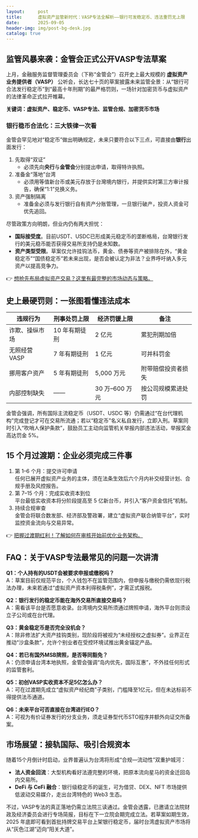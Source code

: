 ```yaml
---
layout:     post
title:      虚拟资产监管新时代：VASP专法全解析——银行可发稳定币、违法重罚无上限
date:       2025-09-05
header-img: img/post-bg-desk.jpg
catalog: true
---
```


## 监管风暴来袭：金管会正式公开VASP专法草案
上月，金融服务监督管理委员会（下称“金管会”）召开史上最大规模的 **虚拟资产业务提供者（VASP）** 公听会，长达七十页的草案披露未来监管全景：从“银行可合法发行稳定币”到“最高十年刑期”的最严格罚则，一场针对加密货币与虚拟资产的法律革命正式拉开帷幕。

**关键词：虚拟资产、稳定币、VASP专法、监管合规、加密货币市场**

### 银行稳币合法化：三大铁律一次看
金管会罕见地对“稳定币”做出明确规定，未来只要符合以下三点，可直接由**银行**出面发行：

1. 先取得“双证”  
   - 必须先向**央行**与**金管会**分别提出申请，取得特许执照。
2. 准备金“落地”台湾  
   - 必须用等值新台币或美元存放于台灣境内银行，并提供实时第三方审计报告，确保“1:1”兑换义务。
3. 资产强制隔离  
   - 准备金必须与发行银行自有资产分账管理，一旦银行破产，投资人资金可优先追回。

尽管政策方向明朗，但业内仍有两大担忧：  
- **国际接受度**。目前USDT、USDC已形成美元稳定币的垄断格局，台灣银行发行的美元稳币能否获得交易所支持仍是未知数。  
- **资产类型受限**。草案仅允许挂钩法币，黄金、债券等资产被排除在外，“黄金稳定币”“国债稳定币”若未来出现，是否会被认定为非法？业界呼吁纳入多元资产以提高竞争力。

👉 [想抢先布局虚拟资产交易？这里有最完整的市场动态与策略。](https://okxdog.com/)

## 史上最硬罚则：一张图看懂违法成本

| 违规行为              | 刑事处罚上限        | 经济罚锾上限        | 备注                   |
|-----------------------|---------------------|---------------------|------------------------|
| 诈欺、操纵市场        | 10 年有期徒刑        | 2 亿元              | 累犯刑期加倍           |
| 无照经营VASP          | 7 年有期徒刑         | 1 亿元              | 可并科罚金              |
| 挪用客户资产          | 5 年有期徒刑         | 5,000 万元          | 附带赔偿投资者损失      |
| 内部控制缺失          | ——                  | 30 万–600 万元       | 按公司规模累进处罚       |

金管会强调，所有国际主流稳定币（USDT、USDC 等）仍需通过“在台代理机构”完成登记才可在交易所流通；若以“稳定币”名义私自发行，立即入刑。草案同时引入“吹哨人保护条款”，鼓励员工主动向监管机关举报内部违法活动，举报奖金高达罚金 5%。

## 15 个月过渡期：企业必须完成三件事

1. 第 1–6 个月：提交许可申请  
   任何已展开虚拟资产业务的主体，须在法条生效后六个月内补交经营计划、合规手册及风控报告。
2. 第 7–15 个月：完成实收资本到位  
   平台最低实收资本将分阶段提高至 5 亿新台币，并引入“客户资金信托”机制。
3. 持续合规审查  
   金管会将联合数发部、经济部及警政署，建立“虚拟资产联合纳管平台”，实时监控资金流向与交易异常。

👉 [把握过渡期红利！了解如何在审核开始前优化业务架构。](https://okxdog.com/)

## FAQ：关于VASP专法最常见的问题一次讲清

**Q1：个人持有的USDT会被要求申报或缴税吗？**  
A：草案目前仅规范平台，个人钱包不在监管范围内，但申报与缴税仍需依现行税法办理，未来若通过“虚拟资产资本利得税条例”，才需正式报税。

**Q2：银行发行的稳定币能在海外交易所直接交易吗？**  
A：需看该平台是否愿意收录。台湾境内交易所须通过牌照申请，海外平台则须设立子公司或在台代理。

**Q3：黄金稳定币是否完全没机会？**  
A：除非修法扩大资产挂钩类别，现阶段将被视为“未经授权之虚拟券”。业界正在推动“沙盒条款”，允许个别业者在受控环境试推出黄金锚定产品。

**Q4：若已有国外MSB牌照，是否等同豁免？**  
A：仍须申请台湾本地执照，金管会强调“岛内优先，国际互惠”，不外挂任何形式的监管套利。

**Q5：初创VASP实收资本不足5亿怎么办？**  
A：可在过渡期先成立“虚拟资产经纪商”子类别，门槛降至1亿元，但在未达标前不得提供法币通道。

**Q6：未来平台可否直接在台湾进行IEO？**  
A：可视为有价证券发行的分支业务，须走证券型代币STO程序并额外向证交所备案。

## 市场展望：接轨国际、吸引合规资本

随着15个月倒计时启动，业界普遍认为台湾将形成“合规—流动性”双重护城河：  
- **法人资金回流**：大型机构看好法遵完整的环境，把原本流向星马的资金迁回岛内交易所。  
- **DeFi 与 CeFi 融合**：银行级稳定币的诞生，可为借贷、DEX、NFT 市场提供低波动交易媒介，走出台湾特色的 Web3 生态。  

不过，VASP专法的真正落地仍需立法院三读通过。金管会透露，已邀请立法院财政及经济委员会进行专场简报，目标在下一立院会期完成立法。若草案如期生效，2025 年底即可看到首批持牌交易平台上架银行稳定币，届时台湾虚拟资产市场将从“灰色江湖”迈向“阳关大道”。